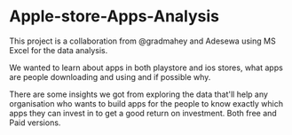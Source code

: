 # Apple-store-Apps-Analysis

This project is a collaboration from @gradmahey and Adesewa using MS Excel for the data analysis.

We wanted to learn about apps in both playstore and ios stores, what apps are people downloading and using and if possible why.

There are some insights we got from exploring the data that'll help any organisation who wants to build apps for the people to know exactly which apps they can invest in to get a good return on investment. Both free and Paid versions.
